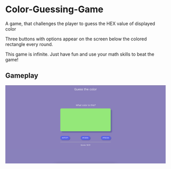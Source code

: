 # Color-Guessing-Game #

A game, that challenges the player to guess the HEX value of displayed color
 
Three buttons with options appear on the screen below the colored rectangle every round.

This game is infinite. Just have fun and use your math skills to beat the game!


## Gameplay ##
![Alt text](gameplay_screenshot.png)

